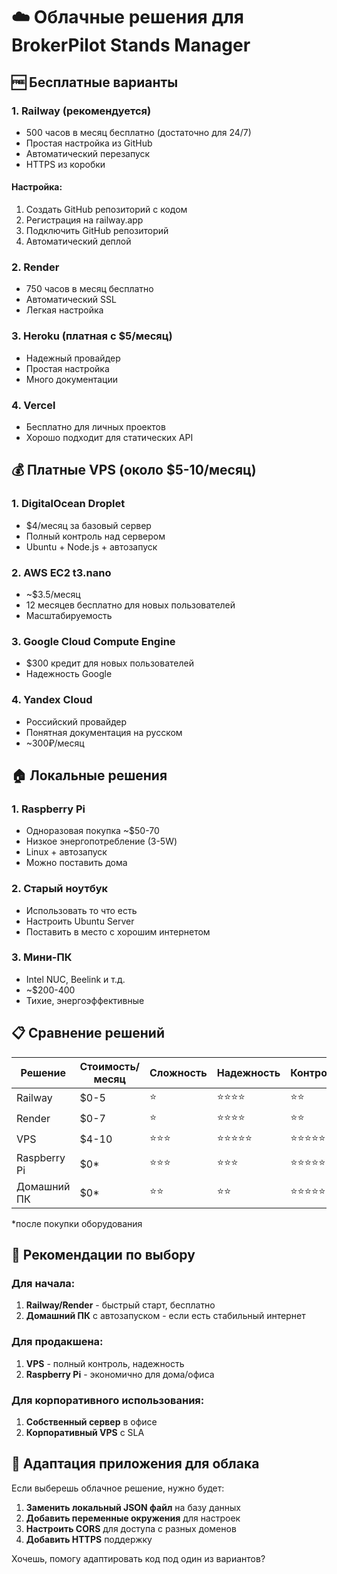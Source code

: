 # ☁️ Облачные решения для BrokerPilot Stands Manager

## 🆓 Бесплатные варианты

### 1. **Railway** (рекомендуется)
- 500 часов в месяц бесплатно (достаточно для 24/7)
- Простая настройка из GitHub
- Автоматический перезапуск
- HTTPS из коробки

#### Настройка:
1. Создать GitHub репозиторий с кодом
2. Регистрация на railway.app
3. Подключить GitHub репозиторий
4. Автоматический деплой

### 2. **Render** 
- 750 часов в месяц бесплатно
- Автоматический SSL
- Легкая настройка

### 3. **Heroku** (платная с $5/месяц)
- Надежный провайдер
- Простая настройка
- Много документации

### 4. **Vercel** 
- Бесплатно для личных проектов
- Хорошо подходит для статических API

## 💰 Платные VPS (около $5-10/месяц)

### 1. **DigitalOcean Droplet**
- $4/месяц за базовый сервер
- Полный контроль над сервером
- Ubuntu + Node.js + автозапуск

### 2. **AWS EC2 t3.nano**
- ~$3.5/месяц 
- 12 месяцев бесплатно для новых пользователей
- Масштабируемость

### 3. **Google Cloud Compute Engine**
- $300 кредит для новых пользователей
- Надежность Google

### 4. **Yandex Cloud**
- Российский провайдер
- Понятная документация на русском
- ~300₽/месяц

## 🏠 Локальные решения

### 1. **Raspberry Pi**
- Одноразовая покупка ~$50-70
- Низкое энергопотребление (3-5W)
- Linux + автозапуск
- Можно поставить дома

### 2. **Старый ноутбук**
- Использовать то что есть
- Настроить Ubuntu Server
- Поставить в место с хорошим интернетом

### 3. **Мини-ПК**
- Intel NUC, Beelink и т.д.
- ~$200-400
- Тихие, энергоэффективные

## 📋 Сравнение решений

| Решение | Стоимость/месяц | Сложность | Надежность | Контроль |
|---------|----------------|-----------|------------|-----------|
| Railway | $0-5 | ⭐ | ⭐⭐⭐⭐ | ⭐⭐ |
| Render | $0-7 | ⭐ | ⭐⭐⭐⭐ | ⭐⭐ |
| VPS | $4-10 | ⭐⭐⭐ | ⭐⭐⭐⭐⭐ | ⭐⭐⭐⭐⭐ |
| Raspberry Pi | $0* | ⭐⭐⭐ | ⭐⭐⭐ | ⭐⭐⭐⭐⭐ |
| Домашний ПК | $0* | ⭐⭐ | ⭐⭐ | ⭐⭐⭐⭐⭐ |

*после покупки оборудования

## 🎯 Рекомендации по выбору

### Для начала:
1. **Railway/Render** - быстрый старт, бесплатно
2. **Домашний ПК** с автозапуском - если есть стабильный интернет

### Для продакшена:
1. **VPS** - полный контроль, надежность
2. **Raspberry Pi** - экономично для дома/офиса

### Для корпоративного использования:
1. **Собственный сервер** в офисе
2. **Корпоративный VPS** с SLA

## 🔧 Адаптация приложения для облака

Если выберешь облачное решение, нужно будет:

1. **Заменить локальный JSON файл** на базу данных
2. **Добавить переменные окружения** для настроек
3. **Настроить CORS** для доступа с разных доменов
4. **Добавить HTTPS** поддержку

Хочешь, помогу адаптировать код под один из вариантов?

